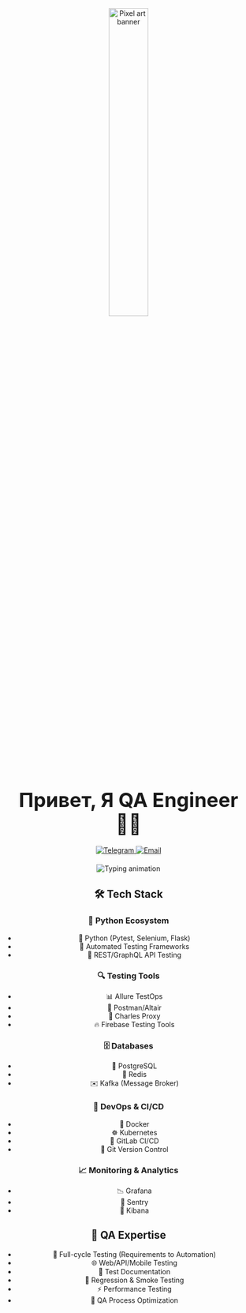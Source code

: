 <div align="center">
  <!-- Анимированный баннер -->
  <img src="https://media0.giphy.com/media/v1.Y2lkPTc5MGI3NjExM2h3NXlmb2prbXZpNWh2eXZ0dzExb3lwZTdlMDQybTFsdnJocmNvOSZlcD12MV9pbnRlcm5hbF9naWZfYnlfaWQmY3Q9Zw/YwG50u0cPiz3XBI61O/giphy.gif" width="40%" alt="Pixel art banner"/>
  
  <!-- Заголовок -->
  <h1 style="font-size: 2.5rem; margin: 20px 0;">Привет, Я QA Engineer 👨‍💻</h1>
  
  <!-- Контакты -->
  <div align="center" style="margin: 20px 0;">
    <a href="https://t.me/whoisbulat" target="_blank">
      <img src="https://img.shields.io/badge/Telegram-26A5E4?style=for-the-badge&logo=telegram&logoColor=white" alt="Telegram"/>
    </a>
    <a href="mailto:whoisbulat@mail.ru" target="_blank">
      <img src="https://img.shields.io/badge/Email-EA4335?style=for-the-badge&logo=gmail&logoColor=white" alt="Email"/>
    </a>
  </div>

  <!-- Анимированный текст -->
  <div align="center">
  <img src="https://readme-typing-svg.herokuapp.com?font=Fira+Code&size=20&duration=3000&pause=800&color=FFFFFF&center=true&width=600&lines=🚀+Функциональное+и+автоматизированное+тестирование;🔍+WEB+%7C+API+%7C+Mobile;🤖+Стэк:+Python+Pytest+Request+Selenium+Playwright;📊+Оптимизация+QA+процессов+и+метрик" alt="Typing animation"/>
</div>

## 🛠 Tech Stack

### 🐍 Python Ecosystem
- 🐍 Python (Pytest, Selenium, Flask)
- 🤖 Automated Testing Frameworks
- 🔌 REST/GraphQL API Testing

### 🔍 Testing Tools
- 📊 Allure TestOps
- 📱 Postman/Altair
- 🔎 Charles Proxy
- 🔥 Firebase Testing Tools

### 🗄 Databases
- 🐘 PostgreSQL
- 🧠 Redis
- ✉️ Kafka (Message Broker)

### 🚀 DevOps & CI/CD
- 🐳 Docker
- ☸️ Kubernetes
- 🔄 GitLab CI/CD
- 🔀 Git Version Control

### 📈 Monitoring & Analytics
- 📉 Grafana
- 🚨 Sentry
- 📝 Kibana

## 🧪 QA Expertise
- 🔄 Full-cycle Testing (Requirements to Automation)
- 🌐 Web/API/Mobile Testing
- 📑 Test Documentation
- 🔁 Regression & Smoke Testing
- ⚡ Performance Testing
- 🎯 QA Process Optimization


